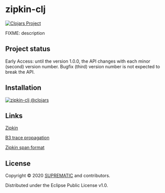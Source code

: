 # zipkin-clj

[![Clojars Project][clojars-shield]][clojars-project]

FIXME: description

## Project status

Early Access: until the version 1.0.0, the API changes with each minor (second)
version number. Bugfix (third) version number is not expected to break the API.

## Installation

[![zipkin-clj @clojars][clojars-info]][clojars-project]

## Links

[Zipkin][zipkin]

[B3 trace propagation][zipkin-b3]

[Zipkin span format][zipkin-api]

## License

Copyright © 2020 [SUPREMATIC][suprematic] and contributors.

Distributed under the Eclipse Public License v1.0.

[suprematic]: https://suprematic.de
[zipkin]: https://zipkin.io
[zipkin-b3]: https://github.com/openzipkin/b3-propagation
[zipkin-api]: https://zipkin.io/zipkin-api/#/default/post_spans
[clojars-shield]: https://img.shields.io/clojars/v/zipkin-clj.svg
[clojars-info]: https://clojars.org/zipkin-clj/latest-version.svg
[clojars-project]: https://clojars.org/zipkin-clj
